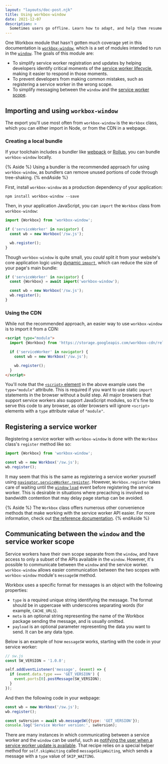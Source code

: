 ```yaml
---
layout: "layouts/doc-post.njk"
title: Using workbox-window
date: 2021-12-07
description: >
  Sometimes users go offline. Learn how to adapt, and help them resume requests when they eventually go back online.
---
```


One Workbox module that hasn't gotten much coverage yet in this documentation is [`workbox-window`](/docs/workbox/reference/workbox-window/), which is a set of modules intended to run in the [`window`](https://developer.mozilla.org/docs/Web/API/Window). The goals of this module are:

- To simplify service worker registration and updates by helping developers identify critical moments of the [service worker lifecycle](/docs/workbox/service-worker-lifecycle/), making it easier to respond in those moments.
- To prevent developers from making common mistakes, such as registering a service worker in the wrong scope.
- To simplify messaging between the `window` and the [service worker scope](#communicating-between-the-window-and-the-service-worker-scope).

## Importing and using `workbox-window`

The export you'll use most often from `workbox-window` is the `Workbox` class, which you can either import in Node, or from the CDN in a webpage.

### Creating a local bundle

If your toolchain includes a bundler like [webpack](https://webpack.js.org/) or [Rollup](https://rollupjs.org/), you can bundle `workbox-window` locally.

{% Aside %}
Using a bundler is the recommended approach for using `workbox-window`, as bundlers can remove unused portions of code through tree-shaking.
{% endAside %}

First, install `workbox-window` as a production dependency of your application:

```shell
npm install workbox-window --save
```

Then, in your application JavaScript, you can `import` the `Workbox` class from `workbox-window`:

```js
import {Workbox} from 'workbox-window';

if ('serviceWorker' in navigator) {
  const wb = new Workbox('/sw.js');

  wb.register();
}
```

Though `workbox-window` is quite small, you _could_ split it from your website's core application logic using [dynamic `import`](https://web.dev/reduce-javascript-payloads-with-code-splitting/), which can reduce the size of your page's main bundle:

```js
if ('serviceWorker' in navigator) {
  const {Workbox} = await import('workbox-window');

  const wb = new Workbox('/sw.js');
  wb.register();
}
```
### Using the CDN
While not the recommended approach, an easier way to use `workbox-window` is to import it from a CDN:

```html
<script type="module">
  import {Workbox} from 'https://storage.googleapis.com/workbox-cdn/releases/6.2.0/workbox-window.prod.mjs';

  if ('serviceWorker' in navigator) {
    const wb = new Workbox('/sw.js');

    wb.register();
  }
</script>
```

You'll note that the [`<script>` element](https://developer.mozilla.org/docs/Web/HTML/Element/script) in the above example uses the `type="module"` attribute. This is required if you want to use static `import` statements in the browser without a build step. All major browsers that support service workers also support JavaScript modules, so it's fine to serve this code to any browser, as older browsers will ignore `<script>` elements with a `type` attribute value of `"module"`.
## Registering a service worker
Registering a service worker with `workbox-window` is done with the `Workbox` class's `register` method like so:

```js
import {Workbox} from 'workbox-window';

const wb = new Workbox('/sw.js');
wb.register();
```

It may seem that this is the same as registering a service worker yourself using [`navigator.serviceWorker.register`](https://developer.mozilla.org/docs/Web/API/ServiceWorkerContainer/register). However,  `Workbox.register` takes care of waiting until the [`window` `load`](https://developer.mozilla.org/docs/Web/API/Window/load_event) event before registering the service worker. This is desirable in situations where precaching is involved so bandwidth contention that may delay page startup can be avoided.

{% Aside %}
The `Workbox` class offers numerous other convenience methods that make working with the service worker API easier. For more information, check out [the reference documentation](/docs/workbox/reference/workbox-window/).
{% endAside %}

## Communicating between the `window` and the service worker scope

Service workers have their own scope separate from the `window`, and have access to only a subset of the APIs available in the `window`. However, it's possible to communicate between the `window` and the service worker. `workbox-window` allows easier communication between the two scopes with `workbox-window` module's `messageSW` method.

Workbox uses a specific format for messages is an object with the following properties:

- `type` is a required unique string identifying the message. The format should be in uppercase with underscores separating words (for example, `CACHE_URLS`).
- `meta` is an optional string representing the name of the Workbox package sending the message, and is usually omitted.
- `payload` is an optional parameter representing the data you want to send. It can be any data type.

Below is an example of how `messageSW` works, starting with the code in your service worker:

```js
// sw.js
const SW_VERSION = '1.0.0';

self.addEventListener('message', (event) => {
  if (event.data.type === 'GET_VERSION') {
    event.ports[0].postMessage(SW_VERSION);
  }
});
```

And then the following code in your webpage:

```js
const wb = new Workbox('/sw.js');
wb.register();

const swVersion = await wb.messageSW({type: 'GET_VERSION'});
console.log('Service Worker version:', swVersion);
```

There are many instances in which communicating between a service worker and the `window` can be useful, such as [notifying the user when a service worker update is available](/docs/workbox/handling-service-worker-updates/). That recipe relies on a special helper method for `self.skipWaiting` called `messageSkipWaiting`, which sends a message with a `type` value of `SKIP_WAITING`.
